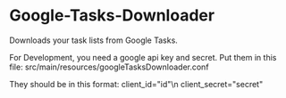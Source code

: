 Google-Tasks-Downloader
=======================

Downloads your task lists from Google Tasks.

For Development, you need a google api key and secret. Put them in this file:
src/main/resources/googleTasksDownloader.conf

They should be in this format:
client_id="id"\n
client_secret="secret"
